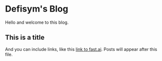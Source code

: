 # Defisym's Blog

Hello and welcome to this blog.

<!-- ![Image of fast.ai logo](images/logo.png) -->

## This is a title

And you can include links, like this [link to fast.ai](https://www.fast.ai). Posts will appear after this file.

